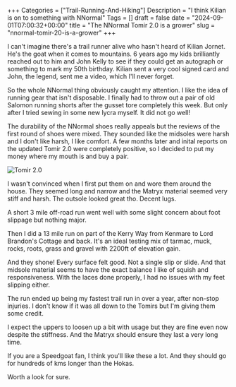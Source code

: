 +++
Categories = ["Trail-Running-And-Hiking"]
Description = "I think Kilian is on to something with NNormal"
Tags = []
draft = false
date = "2024-09-01T07:00:32+00:00"
title = "The NNormal Tomir 2.0 is a grower"
slug = "nnormal-tomir-20-is-a-grower"
+++

I can't imagine there's a trail runner alive who hasn't heard of Kilian Jornet. He's the goat when it comes to mountains. 6 years ago my kids brilliantly reached out to him and John Kelly to see if they could get an autograph or something to mark my 50th birthday. Kilian sent a very cool signed card and John, the legend, sent me a video, which I'll never forget.

So the whole NNormal thing obviously caught my attention. I like the idea of running gear that isn't disposable. I finally had to throw out a pair of old Salomon running shorts after the gusset tore completely this week. But only after I tried sewing in some new lycra myself. It did not go well! 

The durability of the NNormal shoes really appeals but the reviews of the first round of shoes were mixed. They sounded like the midsoles were harsh and I don't like harsh, I like comfort. A few months later and inital reports on the updated Tomir 2.0 were completely positive, so I decided to put my money where my mouth is and buy a pair.

![Tomir 2.0](/images/2024/09/tomir20.png)

I wasn't convinced when I first put them on and wore them around the house. They seemed long and narrow and the Matryx material seemed very stiff and harsh. The outsole looked great tho. Decent lugs.

A short 3 mile off-road run went well with some slight concern about foot slippage but nothing major.

Then I did a 13 mile run on part of the Kerry Way from Kenmare to Lord Brandon's Cottage and back. It's an ideal testing mix of tarmac, muck, rocks, roots, grass and gravel with 2200ft of elevation gain.

And they shone! Every surface felt good. Not a single slip or slide. And that midsole material seems to have the exact balance I like of squish and responsiveness. With the laces done properly, I had no issues with my feet slipping either.

The run ended up being my fastest trail run in over a year, after non-stop injuries. I don't know if it was all down to the Tomirs but I'm giving them some credit.

I expect the uppers to loosen up a bit with usage but they are fine even now despite the stiffness. And the Matryx should ensure they last a very long time.

If you are a Speedgoat fan, I think you'll like these a lot. And they should go for hundreds of kms longer than the Hokas.

Worth a look for sure.


